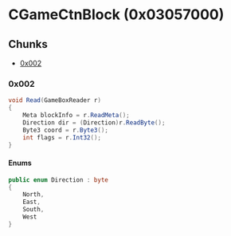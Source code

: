 ﻿# CGameCtnBlock (0x03057000)

## Chunks

- [0x002](#0x002)

### 0x002

```cs
void Read(GameBoxReader r)
{
    Meta blockInfo = r.ReadMeta();
    Direction dir = (Direction)r.ReadByte();
    Byte3 coord = r.Byte3();
    int flags = r.Int32();
}
```

#### Enums

```cs
public enum Direction : byte
{
    North,
    East,
    South,
    West 
}
```